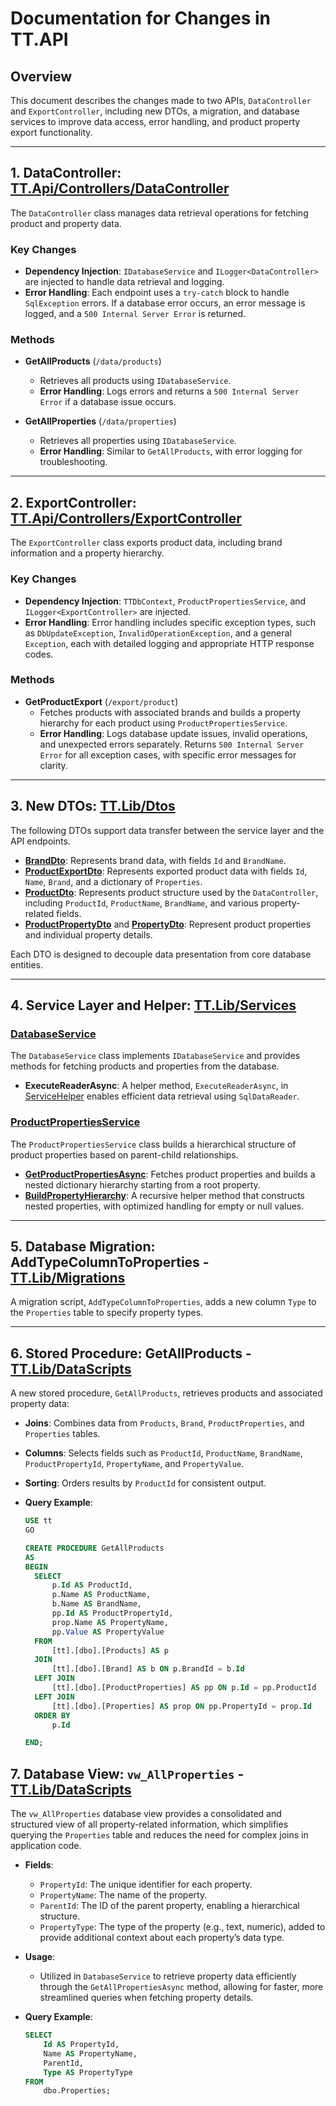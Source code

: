 # Documentation for Changes in TT.API

## Overview
This document describes the changes made to two APIs, `DataController` and `ExportController`, including new DTOs, a migration, and database services to improve data access, error handling, and product property export functionality.

---

## 1. DataController: [TT.Api/Controllers/DataController](https://github.com/IMenkachev/TT.Api/blob/master/TT.Api/Controllers/DataController.cs)

The `DataController` class manages data retrieval operations for fetching product and property data.

### Key Changes
- **Dependency Injection**: `IDatabaseService` and `ILogger<DataController>` are injected to handle data retrieval and logging.
- **Error Handling**: Each endpoint uses a `try-catch` block to handle `SqlException` errors. If a database error occurs, an error message is logged, and a `500 Internal Server Error` is returned.

### Methods
- **GetAllProducts** (`/data/products`)
  - Retrieves all products using `IDatabaseService`.
  - **Error Handling**: Logs errors and returns a `500 Internal Server Error` if a database issue occurs.
  
- **GetAllProperties** (`/data/properties`)
  - Retrieves all properties using `IDatabaseService`.
  - **Error Handling**: Similar to `GetAllProducts`, with error logging for troubleshooting.

---

## 2. ExportController: [TT.Api/Controllers/ExportController](https://github.com/IMenkachev/TT.Api/blob/master/TT.Api/Controllers/ExportController.cs)

The `ExportController` class exports product data, including brand information and a property hierarchy.

### Key Changes
- **Dependency Injection**: `TTDbContext`, `ProductPropertiesService`, and `ILogger<ExportController>` are injected.
- **Error Handling**: Error handling includes specific exception types, such as `DbUpdateException`, `InvalidOperationException`, and a general `Exception`, each with detailed logging and appropriate HTTP response codes.

### Methods
- **GetProductExport** (`/export/product`)
  - Fetches products with associated brands and builds a property hierarchy for each product using `ProductPropertiesService`.
  - **Error Handling**: Logs database update issues, invalid operations, and unexpected errors separately. Returns `500 Internal Server Error` for all exception cases, with specific error messages for clarity.

---

## 3. New DTOs: [TT.Lib/Dtos](https://github.com/IMenkachev/TT.Api/tree/master/TT.Lib/Dtos)

The following DTOs support data transfer between the service layer and the API endpoints.

- **[BrandDto](https://github.com/IMenkachev/TT.Api/blob/master/TT.Lib/Dtos/BrandDto.cs)**: Represents brand data, with fields `Id` and `BrandName`.
- **[ProductExportDto](https://github.com/IMenkachev/TT.Api/blob/master/TT.Lib/Dtos/ProductExportDto.cs)**: Represents exported product data with fields `Id`, `Name`, `Brand`, and a dictionary of `Properties`.
- **[ProductDto](https://github.com/IMenkachev/TT.Api/blob/master/TT.Lib/Dtos/ProductDto.cs)**: Represents product structure used by the `DataController`, including `ProductId`, `ProductName`, `BrandName`, and various property-related fields.
- **[ProductPropertyDto](https://github.com/IMenkachev/TT.Api/blob/master/TT.Lib/Dtos/ProductPropertyDto.cs)** and **[PropertyDto](https://github.com/IMenkachev/TT.Api/blob/master/TT.Lib/Dtos/PropertyDto.cs)**: Represent product properties and individual property details.

Each DTO is designed to decouple data presentation from core database entities.

---

## 4. Service Layer and Helper: [TT.Lib/Services](https://github.com/IMenkachev/TT.Api/tree/master/TT.Lib/Services)

### [DatabaseService](https://github.com/IMenkachev/TT.Api/blob/master/TT.Lib/Services/DatabaseService.cs)
The `DatabaseService` class implements `IDatabaseService` and provides methods for fetching products and properties from the database.
- **ExecuteReaderAsync**: A helper method, `ExecuteReaderAsync`, in [ServiceHelper](https://github.com/IMenkachev/TT.Api/blob/master/TT.Lib/Services/ServiceHelper.cs) enables efficient data retrieval using `SqlDataReader`.

### [ProductPropertiesService](https://github.com/IMenkachev/TT.Api/blob/master/TT.Lib/Services/ProductPropertiesService.cs)
The `ProductPropertiesService` class builds a hierarchical structure of product properties based on parent-child relationships.
- **[GetProductPropertiesAsync](https://github.com/IMenkachev/TT.Api/blob/master/TT.Lib/Services/ProductPropertiesService.cs#L18)**: Fetches product properties and builds a nested dictionary hierarchy starting from a root property.
- **[BuildPropertyHierarchy](https://github.com/IMenkachev/TT.Api/blob/master/TT.Lib/Services/ProductPropertiesService.cs#L45)**: A recursive helper method that constructs nested properties, with optimized handling for empty or null values.

---

## 5. Database Migration: AddTypeColumnToProperties - [TT.Lib/Migrations](https://github.com/IMenkachev/TT.Api/tree/master/TT.Lib/Migrations)

A migration script, `AddTypeColumnToProperties`, adds a new column `Type` to the `Properties` table to specify property types.

---

## 6. Stored Procedure: GetAllProducts - [TT.Lib/DataScripts](https://github.com/IMenkachev/TT.Api/tree/master/TT.Lib/DataScripts)

A new stored procedure, `GetAllProducts`, retrieves products and associated property data:

- **Joins**: Combines data from `Products`, `Brand`, `ProductProperties`, and `Properties` tables.
- **Columns**: Selects fields such as `ProductId`, `ProductName`, `BrandName`, `ProductPropertyId`, `PropertyName`, and `PropertyValue`.
- **Sorting**: Orders results by `ProductId` for consistent output.

- **Query Example**:
  ```sql
  USE tt
  GO
  
  CREATE PROCEDURE GetAllProducts
  AS
  BEGIN
    SELECT 
        p.Id AS ProductId,
        p.Name AS ProductName,
        b.Name AS BrandName,
        pp.Id AS ProductPropertyId,
        prop.Name AS PropertyName,
        pp.Value AS PropertyValue
    FROM 
        [tt].[dbo].[Products] AS p
    JOIN 
        [tt].[dbo].[Brand] AS b ON p.BrandId = b.Id
    LEFT JOIN 
        [tt].[dbo].[ProductProperties] AS pp ON p.Id = pp.ProductId
    LEFT JOIN 
        [tt].[dbo].[Properties] AS prop ON pp.PropertyId = prop.Id
    ORDER BY 
        p.Id
  
  END;


## 7. Database View: `vw_AllProperties` - [TT.Lib/DataScripts](https://github.com/IMenkachev/TT.Api/tree/master/TT.Lib/DataScripts)

The `vw_AllProperties` database view provides a consolidated and structured view of all property-related information, which simplifies querying the `Properties` table and reduces the need for complex joins in application code.

- **Fields**:
  - `PropertyId`: The unique identifier for each property.
  - `PropertyName`: The name of the property.
  - `ParentId`: The ID of the parent property, enabling a hierarchical structure.
  - `PropertyType`: The type of the property (e.g., text, numeric), added to provide additional context about each property’s data type.
  
- **Usage**:
  - Utilized in `DatabaseService` to retrieve property data efficiently through the `GetAllPropertiesAsync` method, allowing for faster, more streamlined queries when fetching property details.

- **Query Example**:
  ```sql
  SELECT 
      Id AS PropertyId, 
      Name AS PropertyName, 
      ParentId, 
      Type AS PropertyType
  FROM   
      dbo.Properties;
